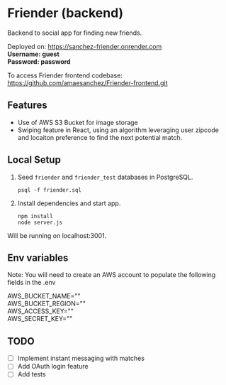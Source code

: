 # Friender (backend)  
Backend to social app for finding new friends.

Deployed on: https://sanchez-friender.onrender.com  
**Username: guest  
Password: password**

To access Friender frontend codebase: https://github.com/amaesanchez/Friender-frontend.git  

## Features
- Use of AWS S3 Bucket for image storage
- Swiping feature in React, using an algorithm leveraging user zipcode and locaiton preference to find the next potential match. 

## Local Setup

1. Seed `friender` and `friender_test` databases in PostgreSQL.

    ```
    psql -f friender.sql
    ```
    
2. Install dependencies and start app.

    ```
    npm install
    node server.js
    ```

Will be running on localhost:3001.

## Env variables
Note: You will need to create an AWS account to populate the following fields in the .env

AWS_BUCKET_NAME=""  
AWS_BUCKET_REGION=""  
AWS_ACCESS_KEY=""  
AWS_SECRET_KEY=""  

## TODO

- [ ] Implement instant messaging with matches
- [ ] Add OAuth login feature
- [ ] Add tests
